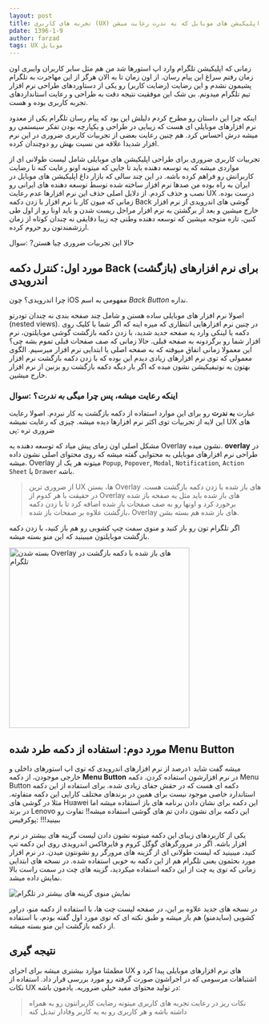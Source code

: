 ```yaml
---
layout: post
title: تجربه های کاربری (UX) ضروری در اپلیکیشن های موبایل که به ندرت رعایت میشن
pdate: 1396-1-9
author: farzad
tags: UX موبایل
---
```


زمانی که اپلیکیشن تلگرام وارد اپ استورها شد من هم مثل سایر کاربران وایبری اون زمان رفتم سراغ این پیام رسان. از اون زمان تا به الان هرگز از این مهاجرت به تلگرام پشیمون نشدم و این رضایت (رضایت کاربر)
رو یکی از دستاوردهای طراحی نرم افزار تیم تلگرام میدونم. بی شک این موفقیت نتیجه دقت به طراحی و رعایت استانداردهای تجربه کاربری بوده و هست.

اینکه چرا این داستان رو مطرح کردم دلیلش این بود که پیام رسان تلگرام یکی از معدود نرم افزارهای موبایلی ای هست که زیبایی در طراحی و یکپارچه بودن تفکر سیستمی رو میشه درش احساس کرد. هم چنین رعایت بعضی از تجربیات کاربری ضروری در این نرم افزار شدیدا علاقه من نسبت بهش رو دوچندان کرده.

تجربیات کاربری ضروری برای طراحی اپلیکیشن های موبایلی شامل لیست طولانی ای از مواردی میشه که یه توسعه دهنده باید تا جایی که میتونه اونو رعایت کنه تا رضایت کاربرانش رو فراهم کرده باشه. در این چند سالی که بازار داغ اپلیکیشن های موبایل در ایران به راه بوده من صدها نرم افزار ساخته شده توسط توسعه دهنده های ایرانی رو نصب و حذف کردم. از دلایل اصلی حذف این نرم افزارها عدم رعایت UX درست بوده. زمانی که میون کار با نرم افزار با زدن دکمه Back گوشی های اندرویدی از نرم افزار خارج میشین و بعد از برگشتن به نرم افزار مراحل ریست شدن و باید اونا رو از اول طی کنین، تازه متوجه میشین که توسعه دهنده وطنی چه زیبا دقایقی نه چندان کوتاه از زمان ارزشمندتون رو حروم کرده.

حالا این تجربیات ضروری چیا هستن? :سوال

## مورد اول: کنترل دکمه Back (بازگشت) برای نرم افزارهای اندرویدی

چرا اندرویدی؟ چون iOS مفهومی به اسم _Back Button_ نداره.

اصولا نرم افزار های موبایلی ساده هستن و شامل چند صفحه بندی نه چندان تودرتو (nested views). در چنین نرم افزارهایی انتظاری که میره اینه که اگر شما با کلیک روی دکمه یا لینکی وارد یه صفحه جدید شدید، با زدن دکمه بازگشت گوشی موبایلتون، نرم افزار شما رو برگردونه به صفحه قبلی. حالا زمانی که صف صفحات قبلی تموم بشه چی؟ این معمولا زمانی اتفاق میوفته که به صفحه اصلی یا ابتدایی نرم افزار میرسیم. الگوی معمولی که توی نرم افزارهای زیادی دیدم این بوده که با زدن دکمه بازگشت نرم افزار بهتون یه نوتیفیکیشن نشون میده که اگر بار دیگه دکمه بازگشت رو بزنین از نرم افزار خارج میشین.

### اینکه رعایت میشه،‌ پس چرا میگی _به ندرت_؟ :سوال
عبارت __به ندرت__ رو برای این موارد استفاده از دکمه بازگشت به کار نبردم. اصولا رعایت این لایه از تجربیات توی اکثر نرم افزارها دیده میشه. چیزی که رعایت نمیشه UX های ضروری تره :پی

مشکل اصلی اون زمای پیش میاد که توسعه دهنده یه Overlay نشون میده. __overlay__ در طراحی نرم افزارهای موبایلی به محتوایی گفته میشه که روی محتوای اصلی نشون داده میشه. Overlay میتونه هر یک از `Popup`, `Popover`, `Modal`, `Notification`, `Action Sheet` یا `Drawer` باشه.

>از ضروری ترین UX ها، بستن Overlay های باز شده با زدن دکمه بازگشت هست.
در حقیقت با هر کدوم از Overlay های باز شده باید مثل یه صفحه باز شده برخورد کرد و اونها رو به صف صفحات باز شده اضافه کرد تا با زدن دکمه بازگشت علاوه بر صفحات باز شده، Overlay های باز شده هم بسته بشن.

اگر تلگرام تون رو باز کنید و منوی سمت چپ کشویی رو هم باز کنید، با زدن دکمه بازگشت موبایلتون میبینید که این منو بسته میشه.

<img src="https://image.ibb.co/bLd1va/telegram.jpg" alt="بسته شدن Overlay های باز شده با دکمه بازگشت در تلگرام" title="بسته شدن Overlay های باز شده با دکمه بازگشت در تلگرام" style="width: 360px!important">

## مورد دوم: استفاده از دکمه طرد شده Menu Button
میشه گفت شاید ۱درصد از نرم افزارهای اندرویدی که توی اپ استورهای داخلی و خارجی موجودن، از دکمه __Menu Button__ در نرم افزارشون استفاده کردن. دکمه Menu Button دکمه ای هست که در حقش جفای زیادی شده. برای استفاده از این دکمه استاندارد خاصی موجود نیست برای همین در برندهای مختلف کارایی این دکمه متفاوته. مثلا در گوشی های Huawei این دکمه برای نشان دادن برنامه های باز استفاده میشه اما در برند Lenovo این دکمه برای نشون دادن تم های گوشی استفاده میشه!! تفاوت رو ببینید!!! :پوکرفیس

یکی از کاربردهای زیبای این دکمه میتونه نشون دادن لیست گزینه های بیشتر در نرم افزار باشه. اگر در مرورگرهای گوگل کروم و فایرفاکس اندرویدی روی این دکمه تپ کنید، میبینید که لیست طولانی ای از گزینه های مرورگر رو نشونتون میدن. در نرم افزار مورد بحثمون یعنی تلگرام هم از این دکمه به خوبی استفاده شده. در نسخه های ابتدایی زمانی که توی یه چت از این دکمه استفاده میکردید، گزینه های چت در سمت راست بالا نمایش داده میشد.

![نمایش منوی گزینه های بیشتر در تلگرام](https://image.ibb.co/naTUgF/telegram2.jpg "نمایش منوی گزینه های بیشتر در تلگرام")

در نسخه های جدید علاوه بر این، در صفحه لیست چت ها، با استفاده از دکمه منو، دراور کشویی (سایدمنو) هم باز میشه و طبق نکته ای که توی مورد اول گفته بودم، با استفاده از دکمه بازگشت این منو بسته میشه.

## نتیجه گیری

مطمئنا موارد بیشتری میشه برای اجرای UX های  نرم افزارهای موبایلی پیدا کرد و اشتباهات مرسومی که در اجراشون صورت گرفته رو مورد بررسی قرار داد. استفاده از نکات UX در تولید محتوای مفید خیلی ضروریه. یادمون باشه:
>نکات ریز در رعایت تجربه های کاربری میتونه رضایت کاربرانتون رو به همراه داشته باشه و هر کاربری رو به یه کاربر وفادار تبدیل کنه

